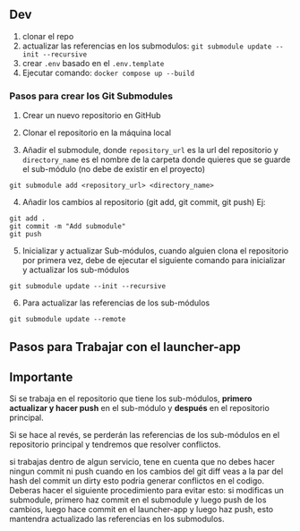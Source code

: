 ## Dev

1. clonar el repo
2. actualizar las referencias en los submodulos: `git submodule update --init --recursive`
3.  crear `.env` basado en el `.env.template`
4. Ejecutar comando: `docker compose up --build`





### Pasos para crear los Git Submodules
1. Crear un nuevo repositorio en GitHub
2. Clonar el repositorio en la máquina local

3. Añadir el submodule, donde `repository_url` es la url del repositorio y `directory_name` es el nombre de la carpeta donde quieres que se guarde el sub-módulo (no debe de existir en el proyecto)
```
git submodule add <repository_url> <directory_name>
```
4. Añadir los cambios al repositorio (git add, git commit, git push)
Ej:
```
git add .
git commit -m "Add submodule"
git push
```
5. Inicializar y actualizar Sub-módulos, cuando alguien clona el repositorio por primera vez, debe de ejecutar el siguiente comando para inicializar y actualizar los sub-módulos
```
git submodule update --init --recursive
```
6. Para actualizar las referencias de los sub-módulos
```
git submodule update --remote

```

## Pasos para Trabajar con el launcher-app


## Importante
Si se trabaja en el repositorio que tiene los sub-módulos, **primero actualizar y hacer push** en el sub-módulo y **después** en el repositorio principal. 

Si se hace al revés, se perderán las referencias de los sub-módulos en el repositorio principal y tendremos que resolver conflictos.

 si trabajas dentro de algun servicio, tene en cuenta que no debes hacer ningun commit ni push cuando en los cambios del git diff veas a la par del hash del commit un dirty esto podria generar conflictos en el codigo.
 Deberas hacer el siguiente procedimiento para evitar esto:
 si modificas un submodule, primero haz commit en el submodule y luego push de los cambios,
 luego hace commit en el launcher-app y luego haz push, esto mantendra actualizado las referencias en los submodulos.



